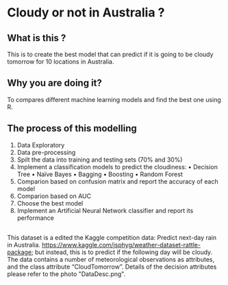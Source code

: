 # Cloudy or not in Australia ?

## What is this ?
This is to create the best model that can predict if it is going to be cloudy tomorrow for 10 locations in Australia.


## Why you are doing it?
To compares different machine learning models and find the best one using R.

## The process of this modelling
1. Data Exploratory
2. Data pre-processing
3. Spilt the data into training and testing sets (70% and 30%)
4. Implement a classification models to predict the cloudiness:
• Decision Tree • Naïve Bayes • Bagging • Boosting • Random Forest 
5. Comparion based on confusion matrix and report the accuracy of each model
6. Comparion based on AUC
7. Choose the best model
8. Implement an Artificial Neural Network classifier and report its performance

## 
This dataset is a edited the Kaggle competition data: 
Predict next-day rain in Australia. https://www.kaggle.com/jsphyg/weather-dataset-rattle-package; but instead, this is to predict if the following day will be cloudy. 
The data contains a number of meteorological observations as attributes, and the class attribute “CloudTomorrow”. Details 
of the decision attributes please refer to the photo "DataDesc.png". 
